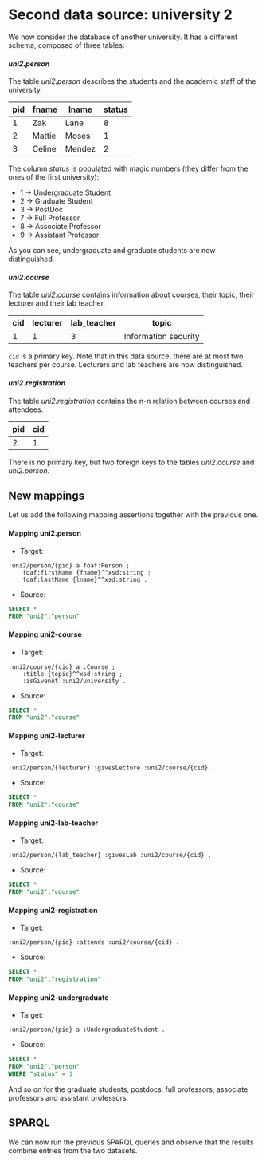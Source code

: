 # Second data source: university 2


We now consider the database of another university. It has a different schema,
composed of three tables:

#### *uni2.person*
The table *uni2.person* describes the students and the academic staff of the university.

pid | fname   | lname  | status
--- | ------- | ------ | ------
 1  |  Zak    | Lane   | 8
 2  |  Mattie | Moses  | 1
 3  |  Céline | Mendez | 2

 The column *status* is populated with magic numbers (they differ from the ones of the first university):
   - 1 -> Undergraduate Student
   - 2 -> Graduate Student
   - 3 -> PostDoc
   - 7 -> Full Professor
   - 8 -> Associate Professor
   - 9 -> Assistant Professor

As you can see, undergraduate and graduate students are now distinguished.

#### *uni2.course*
The table *uni2.course* contains information
about courses, their topic, their lecturer and their lab teacher.

cid | lecturer | lab_teacher | topic
--- | -------- | ----------- | ---------------------
 1  | 1        | 3           |  Information security

`cid` is a primary key.
Note that in this data source, there are at most two teachers per course. Lecturers and lab teachers are now distinguished.

#### *uni2.registration*

The table *uni2.registration* contains the n-n relation
between courses and attendees.

pid | cid
--- | ---
2   | 1

There is no primary key, but two foreign keys to the tables *uni2.course* and *uni2.person*.

## New mappings

Let us add the following mapping assertions together with the previous one.

#### Mapping uni2.person
 * Target:
```turtle
:uni2/person/{pid} a foaf:Person ;
    foaf:firstName {fname}^^xsd:string ;
    foaf:lastName {lname}^^xsd:string .
```
 * Source:
```sql
SELECT *
FROM "uni2"."person"
```

#### Mapping uni2-course
 * Target:
```turtle
:uni2/course/{cid} a :Course ;
    :title {topic}^^xsd:string ;
    :isGivenAt :uni2/university .
```
 * Source:
```sql
SELECT *
FROM "uni2"."course"
```

#### Mapping uni2-lecturer
 * Target:
```turtle
:uni2/person/{lecturer} :givesLecture :uni2/course/{cid} .
```
 * Source:
```sql
SELECT *
FROM "uni2"."course"
```

#### Mapping uni2-lab-teacher
 * Target:
```turtle
:uni2/person/{lab_teacher} :givesLab :uni2/course/{cid} .
```
 * Source:
```sql
SELECT *
FROM "uni2"."course"
```

#### Mapping uni2-registration
 * Target:
```turtle
:uni2/person/{pid} :attends :uni2/course/{cid} .
```
 * Source:
```sql
SELECT *
FROM "uni2"."registration"
```


#### Mapping uni2-undergraduate
 * Target:
```turtle
:uni2/person/{pid} a :UndergraduateStudent .
```
 * Source:
```sql
SELECT *
FROM "uni2"."person"
WHERE "status" = 1
```

And so on for the graduate students, postdocs, full professors, associate professors and assistant professors.

## SPARQL

We can now run the previous SPARQL queries and observe that the results combine
entries from the two datasets.
